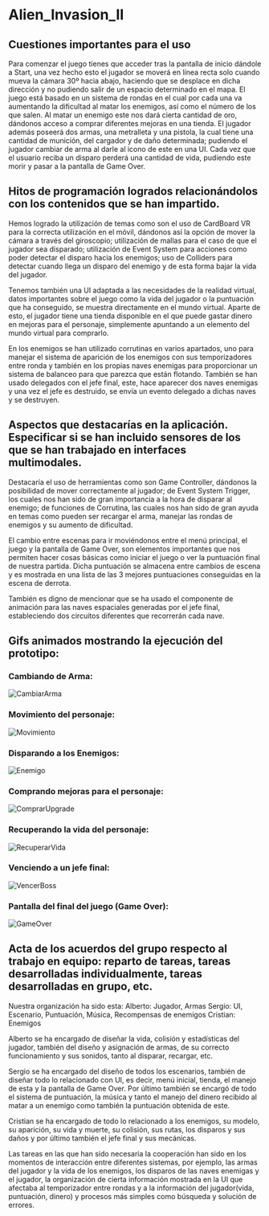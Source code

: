 # Alien_Invasion_II

## Cuestiones importantes para el uso

Para comenzar el juego tienes que acceder tras la pantalla de inicio dándole a Start, una vez hecho esto el jugador se moverá en línea recta solo cuando mueva la cámara  30º hacia abajo, haciendo que se desplace en dicha dirección y no pudiendo salir de un espacio determinado en el mapa. El juego está basado en un sistema de rondas en el cual por cada una va aumentando la dificultad al matar los enemigos, así como el número de los que salen. Al matar un enemigo este nos dará cierta cantidad de oro, dándonos acceso a comprar diferentes mejoras en una tienda. El jugador además poseerá dos armas, una metralleta y una pistola, la cual tiene una cantidad de munición, del cargador y de daño determinada; pudiendo el jugador cambiar de arma al darle al icono de este en una UI. Cada vez que el usuario reciba un disparo perderá una cantidad de vida, pudiendo este morir y pasar a la pantalla de Game Over.
  
## Hitos de programación logrados relacionándolos con los contenidos que se han impartido.

Hemos logrado la utilización de temas como son el uso de CardBoard VR para la correcta utilización en el móvil, dándonos así la opción de mover la cámara a través del giroscopio; utilización de mallas para el caso de que el jugador sea disparado; utilización de Event System para acciones como poder detectar el disparo hacia los enemigos; uso de Colliders para detectar cuando llega un disparo del enemigo y de esta forma bajar la vida del jugador.

Tenemos también una UI adaptada a las necesidades de la realidad virtual, datos importantes sobre el juego como la vida del jugador o la puntuación que ha conseguido, se muestra directamente en el mundo virtual. Aparte de esto, el jugador tiene una tienda disponible en el que puede gastar dinero en mejoras para el personaje, simplemente apuntando a un elemento del mundo virtual para comprarlo.

En los enemigos se han utilizado corrutinas en varios apartados, uno para manejar el sistema de aparición de los enemigos con sus temporizadores entre ronda y también en los propias naves enemigas para proporcionar un sistema de balanceo para que parezca que están flotando. También se han usado delegados con el jefe final, este, hace aparecer dos naves enemigas y una vez el jefe es destruido, se envía un evento delegado a dichas naves y se destruyen.

## Aspectos que destacarías en la aplicación. Especificar si se han incluido sensores de los que se han trabajado en interfaces multimodales.

Destacaría el uso de herramientas como son Game Controller, dándonos la posibilidad de mover correctamente al jugador; de Event System Trigger, los cuales nos han sido de gran importancia a la hora de disparar al enemigo; de funciones de Corrutina, las cuales nos han sido de gran ayuda en temas como pueden ser recargar el arma, manejar las rondas de enemigos y su aumento de dificultad.

El cambio entre escenas para ir moviéndonos entre el menú principal, el juego y la pantalla de Game Over, son elementos importantes que nos permiten hacer cosas básicas como iniciar el juego o ver la puntuación final de nuestra partida. Dicha puntuación se almacena entre cambios de escena y es mostrada en una lista de las 3 mejores puntuaciones conseguidas en la escena de derrota.

También es digno de mencionar que se ha usado el componente de animación para las naves espaciales generadas por el jefe final, estableciendo dos circuitos diferentes que recorrerán cada nave.

## Gifs animados mostrando la ejecución del prototipo:

### Cambiando de Arma:

![CambiarArma](./gif/CambiarArma.gif)

### Movimiento del personaje:

![Movimiento](./gif/Movimiento.gif)

### Disparando a los Enemigos:

![Enemigo](./gif/Enemigo.gif)

### Comprando mejoras para el personaje:

![ComprarUpgrade](./gif/ComprarUpgrade.gif)

### Recuperando la vida del personaje:

![RecuperarVida](./gif/RecuperarVida.gif)

### Venciendo a un jefe final:

![VencerBoss](./gif/VencerBoss.gif)

### Pantalla del final del juego (Game Over):

![GameOver](./gif/GameOver.gif)

## Acta de los acuerdos del grupo respecto al trabajo en equipo: reparto de tareas, tareas desarrolladas individualmente, tareas desarrolladas en grupo, etc.

Nuestra organización ha sido esta:
Alberto: Jugador, Armas
Sergio: UI, Escenario, Puntuación, Música, Recompensas de enemigos
Cristian: Enemigos
	
Alberto se ha encargado de diseñar la vida, colisión y estadísticas del jugador, también del diseño y asignación de armas, de su correcto funcionamiento y sus sonidos, tanto al disparar, recargar, etc.

Sergio se ha encargado del diseño de todos los escenarios, también de diseñar todo lo relacionado con UI, es decir, menú inicial, tienda, el manejo de esta y la pantalla de Game Over. Por último también se encargó de todo el sistema de puntuación, la música y tanto el manejo del dinero recibido al matar a un enemigo como también la puntuación obtenida de este.

Cristian se ha encargado de todo lo relacionado a los enemigos, su modelo, su aparición, su vida y muerte, su colisión, sus rutas, los disparos y sus daños y por último también el jefe final y sus mecánicas.

Las tareas en las que han sido necesaria la cooperación han sido en los momentos de interacción entre diferentes sistemas, por ejemplo, las armas del jugador y la vida de los enemigos, los disparos de las naves enemigas y el jugador, la organización de cierta información mostrada en la UI que afectaba al temporizador entre rondas y a la información del jugador(vida, puntuación, dinero) y procesos más simples como búsqueda y solución de errores.
